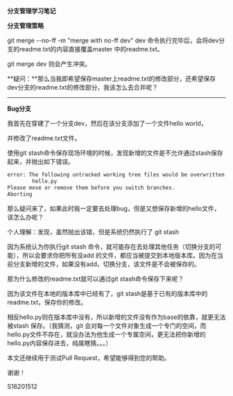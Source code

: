**分支管理学习笔记**

**分支管理策略**

git merge --no-ff  -m  "merge with no-ff dev" dev 命令执行完毕后，会将dev分支的readme.txt的内容直接覆盖master 中的readme.txt。

git merge dev 则会产生冲突。



**疑问：**那么当我即希望保存master上readme.txt的修改部分，还希望保存dev分支的readme.txt的修改部分，我该怎么去合并呢？

---

**Bug分支**

我首先在穿建了一个分支dev，然后在该分支添加了一个文件hello world，

并修改了readme.txt文件。

使用git stash命令保存现场环境的时候，发现新增的文件是不允许通过stash保存起来，并抛出如下错误。

```bash
error: The following untracked working tree files would be overwritten by checkout:
        hello.py
Please move or remove them before you switch branches.
Aborting
```

那么疑问来了，如果此时我一定要去处理bug，但是又想保存新增的hello文件，该怎么办呢？



个人理解：发现，虽然抛出该错，但是系统仍然执行了 git stash

因为系统认为你执行git stash 命令，就可能存在去处理其他任务（切换分支的可能），所以会要求你把所有没add 的文件，都应当被提交到本地版本库。因为在当前分支新增的文件，如果没有add，切换分支，该文件是不会被保存的。

那为什么修改的readme.txt就可以通过git stash命令保存下来呢？

因为该文件在本地的版本库中已经有了，git stash是基于已有的版本库中的readme.txt，保存你的修改。

相反hello.py则在版本库中没有，所以新增的文件没有作为base的依靠，就更无法被stash 保存。（我猜测，git 会对每一个文件对象生成一个专门的空间，而hello.py文件不存在，就没办法为他生成一个专属空间，更无法把你新增的hello.py内容保存进去，纯属瞎猜。。。）



本文还继续用于测试Pull Request，希望能够得到您的帮助。

谢谢！

S16201512

